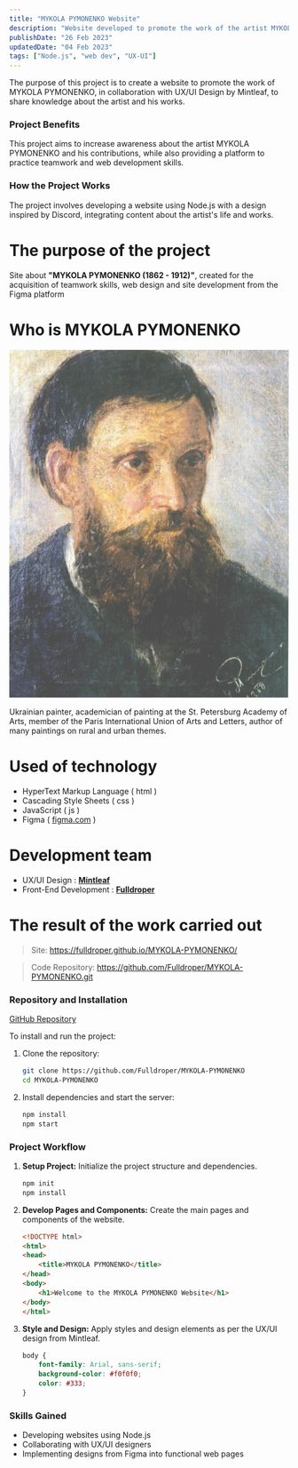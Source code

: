 ```yaml
---
title: "MYKOLA PYMONENKO Website"
description: "Website developed to promote the work of the artist MYKOLA PYMONENKO, in collaboration with Mintleaf UX/UI Design"
publishDate: "26 Feb 2023"
updatedDate: "04 Feb 2023"
tags: ["Node.js", "web dev", "UX-UI"]
---
```

The purpose of this project is to create a website to promote the work of MYKOLA PYMONENKO, in collaboration with UX/UI Design by Mintleaf, to share knowledge about the artist and his works.

### Project Benefits
This project aims to increase awareness about the artist MYKOLA PYMONENKO and his contributions, while also providing a platform to practice teamwork and web development skills.

### How the Project Works
The project involves developing a website using Node.js with a design inspired by Discord, integrating content about the artist's life and works.

# The purpose of the project
 Site about **"MYKOLA PYMONENKO (1862 - 1912)"**, created for the acquisition of teamwork skills, web design and site development from the Figma platform

# Who is **MYKOLA PYMONENKO**

![alt text](./introdution-face.png "Logo Title Text 1")

Ukrainian painter, academician of painting at the St. Petersburg Academy of Arts, member of the Paris International Union of Arts and Letters, author of many paintings on rural and urban themes.

# Used of technology

- HyperText Markup Language ( html )
- Cascading Style Sheets ( css )
- JavaScript ( js )
- Figma ( [figma.com](https://figma.com/) )

# Development team

- UX/UI Design : [**Mintleaf**]()
- Front-End Development : [**Fulldroper**](https://fulldroper.cf/)

# The result of the work carried out

> Site: https://fulldroper.github.io/MYKOLA-PYMONENKO/

> Code Repository: https://github.com/Fulldroper/MYKOLA-PYMONENKO.git

### Repository and Installation
[GitHub Repository](https://github.com/Fulldroper/MYKOLA-PYMONENKO)

To install and run the project:

1. Clone the repository:
    ```bash
    git clone https://github.com/Fulldroper/MYKOLA-PYMONENKO
    cd MYKOLA-PYMONENKO
    ```

2. Install dependencies and start the server:
    ```bash
    npm install
    npm start
    ```

### Project Workflow
1. **Setup Project:** Initialize the project structure and dependencies.
    ```bash
    npm init
    npm install
    ```

2. **Develop Pages and Components:** Create the main pages and components of the website.
    ```html
    <!DOCTYPE html>
    <html>
    <head>
        <title>MYKOLA PYMONENKO</title>
    </head>
    <body>
        <h1>Welcome to the MYKOLA PYMONENKO Website</h1>
    </body>
    </html>
    ```

3. **Style and Design:** Apply styles and design elements as per the UX/UI design from Mintleaf.
    ```css
    body {
        font-family: Arial, sans-serif;
        background-color: #f0f0f0;
        color: #333;
    }
    ```

### Skills Gained
- Developing websites using Node.js
- Collaborating with UX/UI designers
- Implementing designs from Figma into functional web pages

